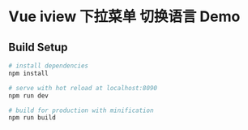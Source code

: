 # Vue iview 下拉菜单 切换语言 Demo

## Build Setup

```bash
# install dependencies
npm install

# serve with hot reload at localhost:8090
npm run dev

# build for production with minification
npm run build
```
